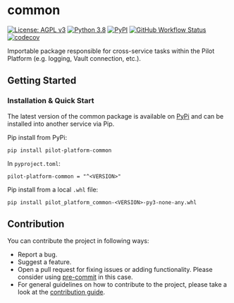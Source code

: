 # common

[![License: AGPL v3](https://img.shields.io/badge/License-AGPL_v3-blue.svg?style=for-the-badge)](https://www.gnu.org/licenses/agpl-3.0)
[![Python 3.8](https://img.shields.io/badge/python-3.8-green?style=for-the-badge)](https://www.python.org/)
[![PyPI](https://img.shields.io/pypi/v/pilot-platform-common?style=for-the-badge)](https://pypi.org/project/pilot-platform-common/)
[![GitHub Workflow Status](https://img.shields.io/github/workflow/status/pilotdataplatform/common/Run%20Tests?style=for-the-badge)](https://github.com/PilotDataPlatform/common/actions)
[![codecov](https://img.shields.io/codecov/c/github/PilotDataPlatform/common?style=for-the-badge)](https://codecov.io/gh/PilotDataPlatform/common)

Importable package responsible for cross-service tasks within the Pilot Platform (e.g. logging, Vault connection, etc.).


## Getting Started

### Installation & Quick Start
The latest version of the common package is available on [PyPi](https://pypi.org/project/pilot-platform-common/) and can be installed into another service via Pip.

Pip install from PyPi:
```
pip install pilot-platform-common
```

In `pyproject.toml`:
```
pilot-platform-common = "^<VERSION>"
```

Pip install from a local `.whl` file:
```
pip install pilot_platform_common-<VERSION>-py3-none-any.whl
```

## Contribution

You can contribute the project in following ways:

* Report a bug.
* Suggest a feature.
* Open a pull request for fixing issues or adding functionality. Please consider using [pre-commit](https://pre-commit.com) in this case.
* For general guidelines on how to contribute to the project, please take a look at the [contribution guide](CONTRIBUTING.md).
